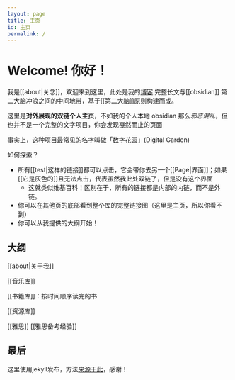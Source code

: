 ```yaml
---
layout: page
title: 主页
id: 主页
permalink: /
---
```


# Welcome! 你好！

我是[[about|关念]]，欢迎来到这里，此处是我的[博客](https://shutgnblink.me/) 完整长文与[[obsidian]] 第二大脑冲浪之间的中间地带，基于[[第二大脑]]原则构建而成。

这里是**对外展现的双链个人主页**，不如我的个人本地 obsidian 那么*邪恶混乱*，但也并不是一个完整的文字项目，你会发现戛然而止的页面

事实上，这种项目最常见的名字叫做「数字花园」(Digital Garden)

如何探索？
- 所有[[test|这样的链接]]都可以点击，它会带你去另一个[[Page|界面]]；如果[[它是灰色的]]且无法点击，代表虽然我此处双链了，但是没有这个界面
	- 这就类似维基百科！区别在于，所有的链接都是内部的内链，而不是外链。
- 你可以在其他页的底部看到整个库的完整链接图（这里是主页，所以你看不到）
- 你可以从我提供的大纲开始！


## 大纲
[[about|关于我]]

[[音乐库]] 

[[书籍库]]：按时间顺序读完的书

[[资源库]]

[[雅思]] [[雅思备考经验]]

## 最后
这里使用jekyll发布，方法[来源于此](https://github.com/maximevaillancourt/digital-garden-jekyll-template)，感谢！
